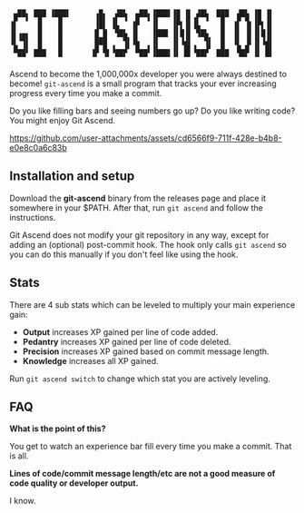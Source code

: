 ```
  ▄▄  ▄▄▄ ▗▄▄▄▖       ▄   ▗▄▖   ▄▄ ▗▄▄▄▖▗▄ ▗▖ ▗▄▖  ▄▄▄  ▗▄▖ ▗▄ ▗▖
 █▀▀▌ ▀█▀ ▝▀█▀▘      ▐█▌ ▗▛▀▜  █▀▀▌▐▛▀▀▘▐█ ▐▌▗▛▀▜  ▀█▀  █▀█ ▐█ ▐▌
▐▌     █    █        ▐█▌ ▐▙   ▐▛   ▐▌   ▐▛▌▐▌▐▙     █  ▐▌ ▐▌▐▛▌▐▌
▐▌▗▄▖  █    █        █ █  ▜█▙ ▐▌   ▐███ ▐▌█▐▌ ▜█▙   █  ▐▌ ▐▌▐▌█▐▌
▐▌▝▜▌  █    █        ███    ▜▌▐▙   ▐▌   ▐▌▐▟▌   ▜▌  █  ▐▌ ▐▌▐▌▐▟▌
 █▄▟▌ ▄█▄   █       ▗█ █▖▐▄▄▟▘ █▄▄▌▐▙▄▄▖▐▌ █▌▐▄▄▟▘ ▄█▄  █▄█ ▐▌ █▌
  ▀▀  ▀▀▀   ▀       ▝▘ ▝▘ ▀▀▘   ▀▀ ▝▀▀▀▘▝▘ ▀▘ ▀▀▘  ▀▀▀  ▝▀▘ ▝▘ ▀▘
```
Ascend to become the 1,000,000x developer you were always destined to become! `git-ascend` is a small program that tracks your ever increasing progress every time you make a commit. 

Do you like filling bars and seeing numbers go up? Do you like writing code? You might enjoy Git Ascend.



https://github.com/user-attachments/assets/cd6566f9-711f-428e-b4b8-e0e8c0a6c83b



## Installation and setup
Download the **git-ascend** binary from the releases page and place it somewhere in your $PATH. After that, run `git ascend` and follow the instructions.

Git Ascend does not modify your git repository in any way, except for adding an (optional) post-commit hook. The hook only calls `git ascend` so you can do this manually if you don't feel like using the hook.

## Stats
There are 4 sub stats which can be leveled to multiply your main experience gain:

* **Output** increases XP gained per line of code added.
* **Pedantry** increases XP gained per line of code deleted.
* **Precision** increases XP gained based on commit message length.
* **Knowledge** increases all XP gained.

Run `git ascend switch` to change which stat you are actively leveling.

## FAQ
**What is the point of this?**

You get to watch an experience bar fill every time you make a commit. That is all.

**Lines of code/commit message length/etc are not a good measure of code quality or developer output.**

I know.
